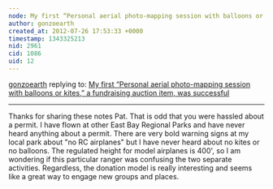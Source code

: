 ```yaml
---
node: My first “Personal aerial photo-mapping session with balloons or kites,” a fundraising auction item, was successful
author: gonzoearth
created_at: 2012-07-26 17:53:33 +0000
timestamp: 1343325213
nid: 2961
cid: 1086
uid: 12
---
```




[gonzoearth](../profile/gonzoearth) replying to: [My first “Personal aerial photo-mapping session with balloons or kites,” a fundraising auction item, was successful](../notes/patcoyle/7-26-2012/my-first-personal-aerial-photo-mapping-session-balloons-or-kites-fundraisin)

----
Thanks for sharing these notes Pat. That is odd that you were hassled about a permit. I have flown at other East Bay Regional Parks and have never heard anything about a permit. There are very bold warning signs at my local park about "no RC airplanes" but I have never heard about no kites or no balloons. The regulated height for model airplanes is 400', so I am wondering if this particular ranger was confusing the two separate activities.
Regardless, the donation model is really interesting and seems like a great way to engage new groups and places. 